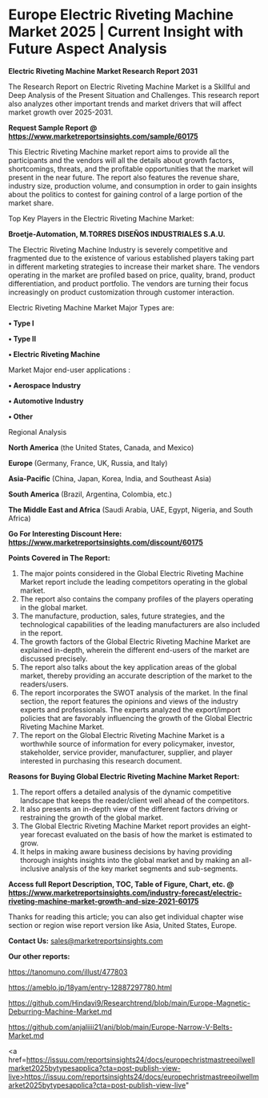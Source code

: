 # Europe Electric Riveting Machine Market 2025 | Current Insight with Future Aspect Analysis

<strong>Electric Riveting Machine Market Research Report 2031</strong>

The Research Report on Electric Riveting Machine Market is a Skillful and Deep Analysis of the Present Situation and Challenges. This research report also analyzes other important trends and market drivers that will affect market growth over 2025-2031.

<strong>Request Sample Report @ <a href=https://www.marketreportsinsights.com/sample/60175>https://www.marketreportsinsights.com/sample/60175</a></strong>

This Electric Riveting Machine market report aims to provide all the participants and the vendors will all the details about growth factors, shortcomings, threats, and the profitable opportunities that the market will present in the near future. The report also features the revenue share, industry size, production volume, and consumption in order to gain insights about the politics to contest for gaining control of a large portion of the market share.

Top Key Players in the Electric Riveting Machine Market:

<strong>Broetje-Automation, M.TORRES DISEÑOS INDUSTRIALES S.A.U. </strong>

The Electric Riveting Machine Industry is severely competitive and fragmented due to the existence of various established players taking part in different marketing strategies to increase their market share. The vendors operating in the market are profiled based on price, quality, brand, product differentiation, and product portfolio. The vendors are turning their focus increasingly on product customization through customer interaction.

Electric Riveting Machine Market Major Types are:

<strong>• Type I

• Type II

• Electric Riveting Machine</strong>

Market Major end-user applications :

<strong>• Aerospace Industry

• Automotive Industry

• Other</strong>

Regional Analysis

</u><strong><b>North America</b></strong> (the United States, Canada, and Mexico)

<strong><b>Europe </b></strong>(Germany, France, UK, Russia, and Italy)

<strong><b>Asia-Pacific</b></strong> (China, Japan, Korea, India, and Southeast Asia)

<strong><b>South America</b></strong> (Brazil, Argentina, Colombia, etc.)

<strong><b>The Middle East and Africa</b></strong> (Saudi Arabia, UAE, Egypt, Nigeria, and South Africa)

<strong>Go For Interesting Discount Here: <a href=https://www.marketreportsinsights.com/discount/60175>https://www.marketreportsinsights.com/discount/60175</a></strong>

<strong>Points Covered in The Report:</strong>
<ol>
  <li>The major points considered in the Global Electric Riveting Machine Market report include the leading competitors operating in the global market.</li>
  <li>The report also contains the company profiles of the players operating in the global market.</li>
  <li>The manufacture, production, sales, future strategies, and the technological capabilities of the leading manufacturers are also included in the report.</li>
  <li>The growth factors of the Global Electric Riveting Machine Market are explained in-depth, wherein the different end-users of the market are discussed precisely.</li>
  <li>The report also talks about the key application areas of the global market, thereby providing an accurate description of the market to the readers/users.</li>
  <li>The report incorporates the SWOT analysis of the market. In the final section, the report features the opinions and views of the industry experts and professionals. The experts analyzed the export/import policies that are favorably influencing the growth of the Global Electric Riveting Machine Market.</li>
  <li>The report on the Global Electric Riveting Machine Market is a worthwhile source of information for every policymaker, investor, stakeholder, service provider, manufacturer, supplier, and player interested in purchasing this research document.</li>
</ol>
<strong>Reasons for Buying Global Electric Riveting Machine Market Report:</strong>

<ol>
  <li>The report offers a detailed analysis of the dynamic competitive landscape that keeps the reader/client well ahead of the competitors.</li>
  <li>It also presents an in-depth view of the different factors driving or restraining the growth of the global market.</li>
  <li>The Global Electric Riveting Machine Market report provides an eight-year forecast evaluated on the basis of how the market is estimated to grow.</li>
  <li>It helps in making aware business decisions by having providing thorough insights insights into the global market and by making an all-inclusive analysis of the key market segments and sub-segments.</li>
</ol>
<strong>Access full Report Description, TOC, Table of Figure, Chart, etc. @ <a href=https://www.marketreportsinsights.com/industry-forecast/electric-riveting-machine-market-growth-and-size-2021-60175>https://www.marketreportsinsights.com/industry-forecast/electric-riveting-machine-market-growth-and-size-2021-60175</a></strong>


Thanks for reading this article; you can also get individual chapter wise section or region wise report version like Asia, United States, Europe.

<strong>Contact Us:</strong>
sales@marketreportsinsights.com

<strong>Our other reports:</strong>

<a href=https://tanomuno.com/illust/477803>https://tanomuno.com/illust/477803</a>

<a href=https://ameblo.jp/18yam/entry-12887297780.html>https://ameblo.jp/18yam/entry-12887297780.html</a>

<a href=https://github.com/Hindavi9/Researchtrend/blob/main/Europe-Magnetic-Deburring-Machine-Market.md>https://github.com/Hindavi9/Researchtrend/blob/main/Europe-Magnetic-Deburring-Machine-Market.md</a>

<a href=https://github.com/anjaliiii21/ani/blob/main/Europe-Narrow-V-Belts-Market.md>https://github.com/anjaliiii21/ani/blob/main/Europe-Narrow-V-Belts-Market.md</a>

<a href=https://issuu.com/reportsinsights24/docs/europechristmastreeoilwellmarket2025bytypesapplica?cta=post-publish-view-live>https://issuu.com/reportsinsights24/docs/europechristmastreeoilwellmarket2025bytypesapplica?cta=post-publish-view-live</a>"
